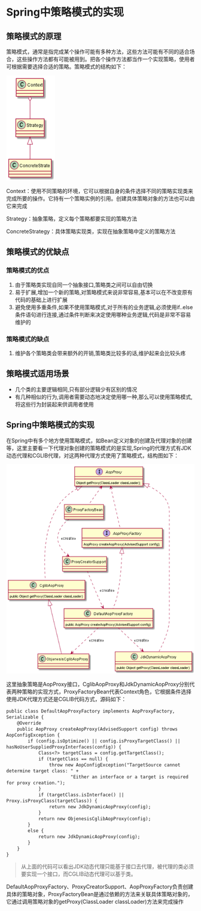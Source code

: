 # Spring中策略模式的实现

## 策略模式的原理

策略模式，通常是指完成某个操作可能有多种方法，这些方法可能有不同的适合场合，这些操作方法都有可能被用到。把各个操作方法都当作一个实现策略，使用者可根据需要选择合适的策略。策略模式的结构如下：

![策略模式的结构](./img/策略模式的结构.png)

Context：使用不同策略的环境，它可以根据自身的条件选择不同的策略实现类来完成所要的操作。它持有一个策略实例的引用。创建具体策略对象的方法也可以由它来完成

Strategy：抽象策略，定义每个策略都要实现的策略方法

ConcreteStrategy：具体策略实现类，实现在抽象策略中定义的策略方法

## 策略模式的优缺点
### 策略模式的优点
1. 由于策略类实现自同一个抽象接口,策略类之间可以自由切换
2. 易于扩展,增加一个新的策略,对策略模式来说非常容易,基本可以在不改变原有代码的基础上进行扩展
3. 避免使用多重条件,如果不使用策略模式,对于所有的业务逻辑,必须使用if..else条件语句进行连接,通过条件判断来决定使用哪种业务逻辑,代码是非常不容易维护的

### 策略模式的缺点
1. 维护各个策略类会带来额外的开销,策略类比较多的话,维护起来会比较头疼

## 策略模式适用场景
* 几个类的主要逻辑相同,只有部分逻辑少有区别的情况
* 有几种相似的行为,调用者需要动态地决定使用哪一种,那么可以使用策略模式,将这些行为封装起来供调用者使用

## Spring中策略模式的实现
在Spring中有多个地方使用策略模式，如Bean定义对象的创建及代理对象的创建等，这里主要看一下代理对象创建的策略模式的是实现,Spring的代理方式有JDK动态代理和CGLIB代理，对这两种代理方式使用了策略模式，结构图如下：

![代理对象创建的策略模式](./img/代理对象创建的策略模式.png)

这里抽象策略是AopProxy接口，CglibAopProxy和JdkDynamicAopProxy分别代表两种策略的实现方式，ProxyFactoryBean代表Context角色，它根据条件选择使用JDK代理方式还是CGLIB代码方式，源码如下：

```
public class DefaultAopProxyFactory implements AopProxyFactory, Serializable {
	@Override
	public AopProxy createAopProxy(AdvisedSupport config) throws AopConfigException {
		if (config.isOptimize() || config.isProxyTargetClass() || hasNoUserSuppliedProxyInterfaces(config)) {
			Class<?> targetClass = config.getTargetClass();
			if (targetClass == null) {
				throw new AopConfigException("TargetSource cannot determine target class: " +
						"Either an interface or a target is required for proxy creation.");
			}
			if (targetClass.isInterface() || Proxy.isProxyClass(targetClass)) {
				return new JdkDynamicAopProxy(config);
			}
			return new ObjenesisCglibAopProxy(config);
		}
		else {
			return new JdkDynamicAopProxy(config);
		}
	}
}
```

> 从上面的代码可以看出JDK动态代理只能基于接口去代理，被代理的类必须要实现一个接口，而CGLIB动态代理可以基于类。

DefaultAopProxyFactory、ProxyCreatorSupport、AopProxyFactory负责创建具体的策略对象，ProxyFactoryBean是通过依赖的方法来关联具体策略对象的，它通过调用策略对象的getProxy(ClassLoader classLoader)方法来完成操作
